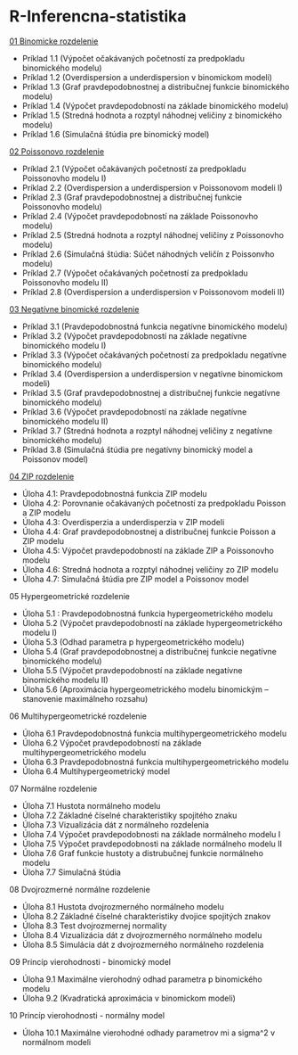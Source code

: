 # R-Inferencna-statistika
[01 Binomicke rozdelenie](https://github.com/danakozakova/R-Statisticka-inferencia/blob/main/01-Binomicke-rozdelenie.R)
- Príklad 1.1 (Výpočet očakávaných početností za predpokladu binomického modelu)
- Príklad 1.2 (Overdispersion a underdispersion v binomickom modeli)
- Príklad 1.3 (Graf pravdepodobnostnej a distribučnej funkcie binomického modelu)
- Príklad 1.4 (Výpočet pravdepodobností na základe binomického modelu)
- Príklad 1.5 (Stredná hodnota a rozptyl náhodnej veličiny z binomického modelu)
- Príklad 1.6 (Simulačná štúdia pre binomický model)

[02 Poissonovo rozdelenie](https://github.com/danakozakova/R-Statisticka-inferencia/blob/main/02-Poissonovo-rozdelenie.R)
- Príklad 2.1 (Výpočet očakávaných početností za predpokladu Poissonovho modelu I)
- Príklad 2.2 (Overdispersion a underdispersion v Poissonovom modeli I)
- Príklad 2.3 (Graf pravdepodobnostnej a distribučnej funkcie Poissonovho modelu)
- Príklad 2.4 (Výpočet pravdepodobností na základe Poissonovho modelu)
- Príklad 2.5 (Stredná hodnota a rozptyl náhodnej veličiny z Poissonovho modelu)
- Príklad 2.6 (Simulačná štúdia: Súčet náhodných veličín z Poissonvho modelu)
- Príklad 2.7 (Výpočet očakávaných početností za predpokladu Poissonovho modelu II)
- Príklad 2.8 (Overdispersion a underdispersion v Poissonovom modeli II)

[03 Negatívne binomické rozdelenie](https://github.com/danakozakova/R-Statisticka-inferencia/blob/main/03-Negativne-binomicke-rozdelenie.R)
- Príklad 3.1 (Pravdepodobnostná funkcia negatívne binomického modelu)
- Príklad 3.2 (Výpočet pravdepodobností na základe negatívne binomického modelu I)
- Príklad 3.3 (Výpočet očakávaných početností za predpokladu negatívne binomického modelu)
- Príklad 3.4 (Overdispersion a underdispersion v negatívne binomickom modeli)
- Príklad 3.5 (Graf pravdepodobnostnej a distribučnej funkcie negatívne binomického modelu)
- Príklad 3.6 (Výpočet pravdepodobností na základe negatívne binomického modelu II)
- Príklad 3.7 (Stredná hodnota a rozptyl náhodnej veličiny z negatívne binomického modelu)
- Príklad 3.8 (Simulačná štúdia pre negatívny binomický model a Poissonov model)

[04 ZIP rozdelenie](https://github.com/danakozakova/R-Statisticka-inferencia/blob/main/04-ZIP_rozdelenie.R)
- Úloha 4.1: Pravdepodobnostná funkcia ZIP modelu
- Úloha 4.2: Porovnanie očakávaných početností za predpokladu Poisson a ZIP modelu
- Úloha 4.3: Overdisperzia a underdisperzia v ZIP modeli
- Úloha 4.4: Graf pravdepodobnostnej a distribučnej funkcie Poisson a ZIP modelu
- Úloha 4.5: Výpočet pravdepodobností na základe ZIP a Poissonovho modelu
- Úloha 4.6: Stredná hodnota a rozptyl náhodnej veličiny zo ZIP modelu
- Úloha 4.7: Simulačná štúdia pre ZIP model a Poissonov model

05 Hypergeometrické rozdelenie
- Úloha 5.1 : Pravdepodobnostná funkcia hypergeometrického modelu
- Úloha 5.2 (Výpočet pravdepodobností na základe hypergeometrického modelu I)
- Úloha 5.3 (Odhad parametra p hypergeometrického modelu)
- Úloha 5.4 (Graf pravdepodobnostnej a distribučnej funkcie negatívne binomického modelu)
- Úloha 5.5 (Výpočet pravdepodobností na základe negatívne binomického modelu II)
- Úloha 5.6 (Aproximácia hypergeometrického modelu binomickým – stanovenie maximálneho rozsahu)

06 Multihypergeometrické rozdelenie
- Úloha 6.1 Pravdepodobnostná funkcia multihypergeometrického modelu
- Úloha 6.2 Výpočet pravdepodobností na základe multihypergeometrického modelu
- Úloha 6.3 Pravdepodobnostná funkcia multihypergeometrického modelu
- Úloha 6.4 Multihypergeometrický model

07 Normálne rozdelenie
- Úloha 7.1 Hustota normálneho modelu
- Úloha 7.2 Základné číselné charakteristiky spojitého znaku
- Úloha 7.3 Vizualizácia dát z normálneho rozdelenia
- Úloha 7.4 Výpočet pravdepodobnosti na základe normálneho modelu I
- Úloha 7.5 Výpočet pravdepodobnosti na základe normálneho modelu II
- Úloha 7.6 Graf funkcie hustoty a distrubučnej funkcie normálneho modelu
- Úloha 7.7 Simulačná štúdia

08 Dvojrozmerné normálne rozdelenie
- Úloha 8.1 Hustota dvojrozmerného normálneho modelu
- Úloha 8.2 Základné číselné charakteristiky dvojice spojitých znakov
- Úloha 8.3 Test dvojrozmernej normality
- Úloha 8.4 Vizualizácia dát z dvojrozmerného normálneho modelu
- Úloha 8.5 Simulácia dát z dvojrozmerného normálneho rozdelenia

O9 Princíp vierohodnosti - binomický model
- Úloha 9.1 Maximálne vierohodný odhad parametra p binomického modelu
- Úloha 9.2 (Kvadratická aproximácia v binomickom modeli)

10 Princíp vierohodnosti - normálny model
- Úloha 10.1 Maximálne vierohodné odhady parametrov mi a sigma^2 v normálnom modeli
